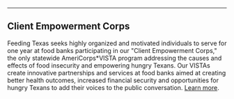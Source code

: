 ----
Client Empowerment Corps
----
Feeding Texas seeks highly organized and motivated individuals to serve for one year at food banks participating in our "Client Empowerment Corps," the only statewide AmeriCorps*VISTA program addressing the causes and effects of food insecurity and empowering hungry Texans. Our VISTAs create innovative partnerships and services at food banks aimed at creating better health outcomes, increased financial security and opportunities for hungry Texans to add their voices to the public conversation. [Learn more](https://docs.google.com/a/tfbn.org/forms/d/1Ozrj7rgJjEIGqBNqFHFwbOd8oZ0p_qMmEdpRXjEeP-8/viewform).
